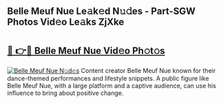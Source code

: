 ## Belle Meuf Nue Le𝚊k𝚎d N𝚞𝚍es - Part-SGW Photos Vid𝚎o Le𝚊ks ZjXke

# <h2><a href="http://fb78hlw.evod.top/?m=Belle+Meuf+Nue">🔗 👉🔴 Belle Meuf Nue Vid𝚎o Ph𝚘t𝚘s</a></h2>

[![Belle Meuf Nue N𝚞d𝚎s](https://i.imgur.com/8V9OHl7.gif)](http://fb78hlw.evod.top/?m=Belle+Meuf+Nue)
Content creator Belle Meuf Nue known for their dance-themed performances and lifestyle snippets. A public figure like Belle Meuf Nue, with a large platform and a captive audience, can use his influence to bring about positive change. 
